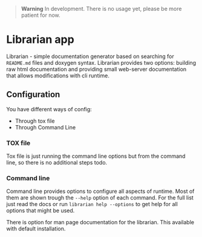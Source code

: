 
> **Warning**
> In development. There is no usage yet, please be more patient for now.

# Librarian app

Librarian - simple documentation generator based on searching for `README.md`
files and doxygen syntax. Librarian provides two options: building raw html
documentation and providing small web-server documentation that allows
modifications with cli runtime.

## Configuration

You have different ways of config:

* Through tox file
* Through Command Line

### TOX file

Tox file is just running the command line options but from the command line, so
there is no additional steps todo.

### Command line

Command line provides options to configure all aspects of runtime. Most of them
are shown trough the `--help` option of each command. For the full list just
read the docs or run `librarian help --options` to get help for all options
that might be used.

There is option for man page documentation for the librarian. This available with
default installation.
